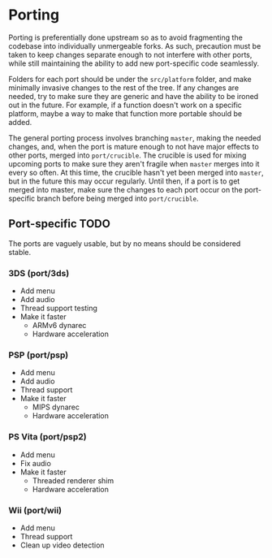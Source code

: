 Porting
=======

Porting is preferentially done upstream so as to avoid fragmenting the codebase into individually unmergeable forks. As such, precaution must be taken to keep changes separate enough to not interfere with other ports, while still maintaining the ability to add new port-specific code seamlessly.

Folders for each port should be under the `src/platform` folder, and make minimally invasive changes to the rest of the tree. If any changes are needed, try to make sure they are generic and have the ability to be ironed out in the future. For example, if a function doesn't work on a specific platform, maybe a way to make that function more portable should be added.

The general porting process involves branching `master`, making the needed changes, and, when the port is mature enough to not have major effects to other ports, merged into `port/crucible`. The crucible is used for mixing upcoming ports to make sure they aren't fragile when `master` merges into it every so often. At this time, the crucible hasn't yet been merged into `master`, but in the future this may occur regularly. Until then, if a port is to get merged into master, make sure the changes to each port occur on the port-specific branch before being merged into `port/crucible`.

Port-specific TODO
------------------

The ports are vaguely usable, but by no means should be considered stable.

### 3DS (port/3ds)
* Add menu
* Add audio
* Thread support testing
* Make it faster
	* ARMv6 dynarec
	* Hardware acceleration

### PSP (port/psp)
* Add menu
* Add audio
* Thread support
* Make it faster
	* MIPS dynarec
	* Hardware acceleration

### PS Vita (port/psp2)
* Add menu
* Fix audio
* Make it faster
	* Threaded renderer shim
	* Hardware acceleration

### Wii (port/wii)
* Add menu
* Thread support
* Clean up video detection
